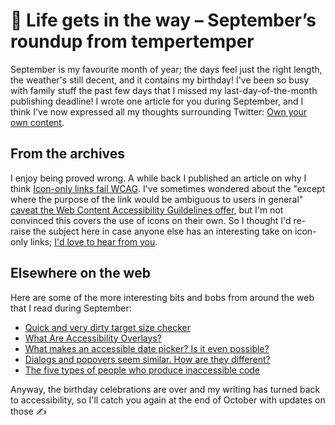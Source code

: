 # 🎂 Life gets in the way – September’s roundup from tempertemper

September is my favourite month of year; the days feel just the right length, the weather's still decent, and it contains my birthday! I've been so busy with family stuff the past few days that I missed my last-day-of-the-month publishing deadline! I wrote one article for you during September, and I think I've now expressed all my thoughts surrounding Twitter: [Own your own content](https://www.tempertemper.net/blog/own-your-own-content).


## From the archives

I enjoy being proved wrong. A while back I published an article on why I think [Icon-only links fail WCAG](https://www.tempertemper.net/blog/icon-only-links-fail-wcag). I've sometimes wondered about the "except where the purpose of the link would be ambiguous to users in general" [caveat the Web Content Accessibility Guildelines offer](https://www.w3.org/TR/WCAG21/#link-purpose-in-context), but I'm not convinced this covers the use of icons on their own. So I thought I'd re-raise the subject here in case anyone else has an interesting take on icon-only links; [I'd love to hear from you](https://mastodon.social/@tempertemper).


## Elsewhere on the web

Here are some of the more interesting bits and bobs from around the web that I read during September:

- [Quick and very dirty target size checker](https://html5accessibility.com/stuff/2023/08/28/quick-and-very-dirty-target-size-checker/)
- [What Are Accessibility Overlays?](https://briefs.video/videos/what-are-accessibility-overlays/)
- [What makes an accessible date picker? Is it even possible?](https://www.youtube.com/watch?v=D2Gy2WN4Iys&amp;t=128s)
- [Dialogs and popovers seem similar. How are they different?](https://hidde.blog/dialog-modal-popover-differences/)
- [The five types of people who produce inaccessible code](https://ericwbailey.website/published/the-five-types-of-people-who-produce-inaccessible-code/)

Anyway, the birthday celebrations are over and my writing has turned back to accessibility, so I'll catch you again at the end of October with updates on those ✍️
